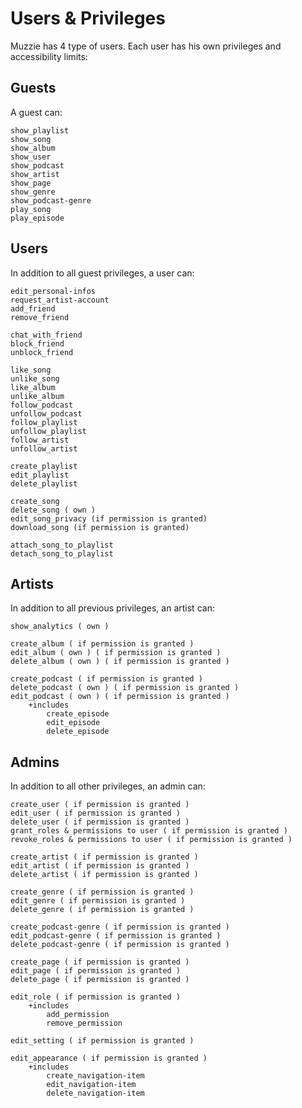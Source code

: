 # Users & Privileges

Muzzie has 4 type of users. Each user has his own privileges and accessibility limits: 



## Guests 

A guest can: 

    show_playlist
    show_song
    show_album
    show_user
    show_podcast
    show_artist
    show_page
    show_genre
    show_podcast-genre
    play_song
    play_episode


## Users 
In addition to all guest privileges, a user can:

    edit_personal-infos
    request_artist-account
    add_friend
    remove_friend

    chat_with_friend
    block_friend
    unblock_friend
    
    like_song
    unlike_song
    like_album
    unlike_album
    follow_podcast
    unfollow_podcast
    follow_playlist
    unfollow_playlist
    follow_artist
    unfollow_artist

    create_playlist
    edit_playlist
    delete_playlist

    create_song
    delete_song ( own )
    edit_song_privacy (if permission is granted)
    download_song (if permission is granted)
    
    attach_song_to_playlist
    detach_song_to_playlist


## Artists
In addition to all previous privileges, an artist can: 

    show_analytics ( own )

    create_album ( if permission is granted )
    edit_album ( own ) ( if permission is granted )
    delete_album ( own ) ( if permission is granted )

    create_podcast ( if permission is granted ) 
    delete_podcast ( own ) ( if permission is granted )
    edit_podcast ( own ) ( if permission is granted )
        +includes
            create_episode
            edit_episode
            delete_episode



## Admins
In addition to all other privileges, an admin can:

    create_user ( if permission is granted )
    edit_user ( if permission is granted ) 
    delete_user ( if permission is granted )
    grant_roles & permissions to user ( if permission is granted ) 
    revoke_roles & permissions to user ( if permission is granted ) 

    create_artist ( if permission is granted ) 
    edit_artist ( if permission is granted )  
    delete_artist ( if permission is granted ) 

    create_genre ( if permission is granted ) 
    edit_genre ( if permission is granted )  
    delete_genre ( if permission is granted ) 

    create_podcast-genre ( if permission is granted ) 
    edit_podcast-genre ( if permission is granted )  
    delete_podcast-genre ( if permission is granted )

    create_page ( if permission is granted ) 
    edit_page ( if permission is granted )
    delete_page ( if permission is granted )

    edit_role ( if permission is granted ) 
        +includes
            add_permission
            remove_permission

    edit_setting ( if permission is granted )

    edit_appearance ( if permission is granted )
        +includes
            create_navigation-item
            edit_navigation-item
            delete_navigation-item